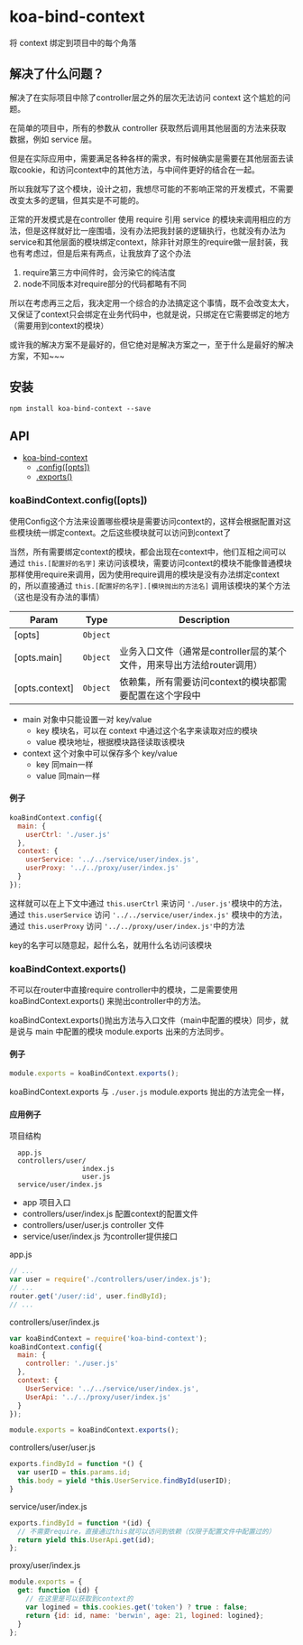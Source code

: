 # koa-bind-context

将 context 绑定到项目中的每个角落

## 解决了什么问题？

解决了在实际项目中除了controller层之外的层次无法访问 context 这个尴尬的问题。

在简单的项目中，所有的参数从 controller 获取然后调用其他层面的方法来获取数据，例如 service 层。

但是在实际应用中，需要满足各种各样的需求，有时候确实是需要在其他层面去读取cookie，和访问context中的其他方法，与中间件更好的结合在一起。

所以我就写了这个模块，设计之初，我想尽可能的不影响正常的开发模式，不需要改变太多的逻辑，但其实是不可能的。

正常的开发模式是在controller 使用 require 引用 service 的模块来调用相应的方法，但是这样就好比一座围墙，没有办法把我封装的逻辑执行，也就没有办法为 service和其他层面的模块绑定context，除非针对原生的require做一层封装，我也有考虑过，但是后来有两点，让我放弃了这个办法

1. require第三方中间件时，会污染它的纯洁度
2. node不同版本对require部分的代码都略有不同

所以在考虑再三之后，我决定用一个综合的办法搞定这个事情，既不会改变太大，又保证了context只会绑定在业务代码中，也就是说，只绑定在它需要绑定的地方（需要用到context的模块）

或许我的解决方案不是最好的，但它绝对是解决方案之一，至于什么是最好的解决方案，不知~~~

## 安装

```
npm install koa-bind-context --save
```
## API

* [koa-bind-context](#koa-bind-context)
  * [.config([opts])](#koabindcontextconfigopts)
  * [.exports()](#koabindcontextexports)

### koaBindContext.config([opts])

使用Config这个方法来设置哪些模块是需要访问context的，这样会根据配置对这些模块统一绑定context。之后这些模块就可以访问到context了

当然，所有需要绑定context的模块，都会出现在context中，他们互相之间可以通过 `this.[配置好的名字]` 来访问该模块，需要访问context的模块不能像普通模块那样使用require来调用，因为使用require调用的模块是没有办法绑定context的，所以直接通过 `this.[配置好的名字].[模块抛出的方法名]` 调用该模块的某个方法（这也是没有办法的事情）

| Param | Type | Description |
| --- | --- | --- |
| [opts] | <code>Object</code> |  |
| [opts.main] | <code>Object</code> | 业务入口文件（通常是controller层的某个文件，用来导出方法给router调用） |
| [opts.context] | <code>Object</code> | 依赖集，所有需要访问context的模块都需要配置在这个字段中 |


* main 对象中只能设置一对 key/value
  * key 模块名，可以在 context 中通过这个名字来读取对应的模块
  * value 模块地址，根据模块路径读取该模块
* context 这个对象中可以保存多个 key/value
  * key 同main一样
  * value 同main一样

#### 例子

```javascript
koaBindContext.config({
  main: {
    userCtrl: './user.js'
  },
  context: {
    userService: '../../service/user/index.js',
    userProxy: '../../proxy/user/index.js'
  }
});
```

这样就可以在上下文中通过 `this.userCtrl` 来访问 `'./user.js'`模块中的方法，通过 `this.userService` 访问 `'../../service/user/index.js'` 模块中的方法，通过 `this.userProxy` 访问 `'../../proxy/user/index.js'`中的方法

key的名字可以随意起，起什么名，就用什么名访问该模块

### koaBindContext.exports()

不可以在router中直接require controller中的模块，二是需要使用 koaBindContext.exports() 来抛出controller中的方法。

koaBindContext.exports()抛出方法与入口文件（main中配置的模块）同步，就是说与 main 中配置的模块 module.exports 出来的方法同步。

#### 例子

```javascript
module.exports = koaBindContext.exports();
```

koaBindContext.exports 与 `./user.js` module.exports 抛出的方法完全一样，

#### 应用例子

项目结构
```
  app.js
  controllers/user/
                  index.js
                  user.js
  service/user/index.js
```
* app 项目入口
* controllers/user/index.js 配置context的配置文件
* controllers/user/user.js controller 文件
* service/user/index.js 为controller提供接口

app.js

```javascript
// ...
var user = require('./controllers/user/index.js');
// ...
router.get('/user/:id', user.findById);
// ...
```

controllers/user/index.js

```javascript
var koaBindContext = require('koa-bind-context');
koaBindContext.config({
  main: {
    controller: './user.js'
  },
  context: {
    UserService: '../../service/user/index.js',
    UserApi: '../../proxy/user/index.js'
  }
});

module.exports = koaBindContext.exports();
```

controllers/user/user.js

```javascript
exports.findById = function *() {
  var userID = this.params.id;
  this.body = yield *this.UserService.findById(userID);
}
```

service/user/index.js

```javascript
exports.findById = function *(id) {
  // 不需要require，直接通过this就可以访问到依赖（仅限于配置文件中配置过的）
  return yield this.UserApi.get(id);
};
```

proxy/user/index.js

```javascript
module.exports = {
  get: function (id) {
    // 在这里是可以获取到context的
    var logined = this.cookies.get('token') ? true : false;
    return {id: id, name: 'berwin', age: 21, logined: logined};
  }
};
```